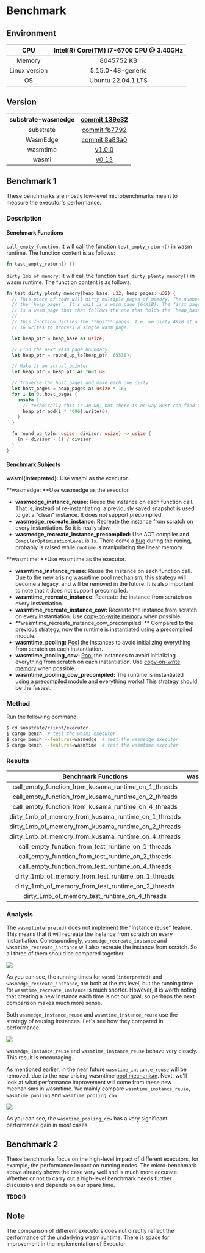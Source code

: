 # Benchmark

## Environment

|      CPU      | Intel(R) Core(TM) i7-6700 CPU @ 3.40GHz |
| :-----------: | :-------------------------------------: |
|    Memory     |               8045752 KB                |
| Linux version |            5.15.0-48-generic            |
|      OS       |           Ubuntu 22.04.1 LTS            |

## Version

| substrate-wasmedge | [commit 139e32](https://github.com/second-state/substrate-wasmedge/commit/139e32c9e7a2a8d6f71bd6a1a0577381b41148c9) |
| :----------------: | :----------------------------------------------------------: |
|     substrate      | [commit fb7792](https://github.com/paritytech/substrate/commit/fb779212ca6b59bd158d72deeab2502cb9670cca) |
|      WasmEdge      | [commit 8a83a0](https://github.com/apepkuss/WasmEdge/commit/8a83a060f244219abfa80133c2b8f1354f18cecb) |
|      wasmtime      |      [v1.0.0](https://docs.rs/wasmtime/1.0.0/wasmtime/)      |
|       wasmi        |         [v0.13](https://docs.rs/wasmi/0.13.2/wasmi/)         |

## Benchmark 1

These benchmarks are mostly low-level microbenchmarks meant to measure the executor's performance. 

### Description

#### Benchmark Functions

`call_empty_function`: It will call the function `test_empty_return()` in wasm runtime. The function content is as follows:

```rust
fn test_empty_return() {}
```

`dirty_1mb_of_memory`: It will call the function `test_dirty_plenty_memory()` in wasm runtime. The function content is as follows:

```rust
fn test_dirty_plenty_memory(heap_base: u32, heap_pages: u32) {
  // This piece of code will dirty multiple pages of memory. The number of pages is given by
  // the `heap_pages`. It's unit is a wasm page (64KiB). The first page to be cleared
  // is a wasm page that that follows the one that holds the `heap_base` address.
  //
  // This function dirties the **host** pages. I.e. we dirty 4KiB at a time and it will take
  // 16 writes to process a single wasm page.

  let heap_ptr = heap_base as usize;

  // Find the next wasm page boundary.
  let heap_ptr = round_up_to(heap_ptr, 65536);

  // Make it an actual pointer
  let heap_ptr = heap_ptr as *mut u8;

  // Traverse the host pages and make each one dirty
  let host_pages = heap_pages as usize * 16;
  for i in 0..host_pages {
    unsafe {
      // technically this is an UB, but there is no way Rust can find this out.
      heap_ptr.add(i * 4096).write(0);
    }
  }

  fn round_up_to(n: usize, divisor: usize) -> usize {
    (n + divisor - 1) / divisor
  }
}
```

#### Benchmark Subjects

**wasmi(interpreted):** Use wasmi as the executor.

**wasmedge: **Use wasmedge as the executor.

* **wasmedge_instance_reuse:** Reuse the instance on each function call. That is, instead of re-instantiating, a previously saved snapshot is used to get a "clean" instance. It does not support precompiled.
* **wasmedge_recreate_instance:** Recreate the instance from scratch on every instantiation. So it is really slow.
* **wasmedge_recreate_instance_precompiled:** Use AOT compiler and `CompilerOptimizationLevel` is `1s`. There come a [bug](https://github.com/WasmEdge/WasmEdge/issues/1818) during the runing, probably is raised while `runtime` is manipulating the linear memory.

**wasmtime: **Use wasmtime as the executor.

* **wasmtime_instance_reuse:** Reuse the instance on each function call. Due to the new arising wasmtime [pool mechanism](https://docs.rs/wasmtime/latest/wasmtime/enum.PoolingAllocationStrategy.html), this strategy will become a legacy, and will be removed in the future. It is also important to note that it does not support precompiled.
* **wasmtime_recreate_instance:** Recreate the instance from scratch on every instantiation.
* **wasmtime_recreate_instance_cow:** Recreate the instance from scratch on every instantiation. Use [copy-on-write memory](https://docs.rs/wasmtime/latest/wasmtime/struct.Config.html#method.memory_init_cow) when possible.
* **wasmtime_recreate_instance_cow_precompiled: ** Compared to the previous strategy, now the runtime is instantiated using a precompiled module.
* **wasmtime_pooling:** [Pool](https://docs.rs/wasmtime/latest/wasmtime/enum.PoolingAllocationStrategy.html) the instances to avoid initializing everything from scratch on each instantiation.
* **wasmtime_pooling_cow:** [Pool](https://docs.rs/wasmtime/latest/wasmtime/enum.PoolingAllocationStrategy.html) the instances to avoid initializing everything from scratch on each instantiation. Use [copy-on-write memory](https://docs.rs/wasmtime/latest/wasmtime/struct.Config.html#method.memory_init_cow) when possible.
* **wasmtime_pooling_cow_precompiled:** The runtime is instantiated using a precompiled module and everything works! This strategy should be the fastest.

### Method

Run the following command:

```bash
$ cd substrate/client/executor
$ cargo bench  # test the wasmi executor
$ cargo bench --features=wasmedge  # test the wasmedge executor
$ cargo bench --features=wasmtime  # test the wasmtime executor
```

### Results

|                 Benchmark Functions                  | wasmi(interpreted) | wasmedge_instance_reuse | wasmedge_recreate_instance | wasmedge_recreate_instance_precompiled | wasmtime_instance_reuse | wasmtime_recreate_instance | wasmtime_recreate_instance_cow | wasmtime_recreate_instance_cow_precompiled | wasmtime_pooling | wasmtime_pooling_cow | wasmtime_pooling_cow_precompiled |
| :--------------------------------------------------: | :----------------: | :---------------------: | :------------------------: | :------------------------------------: | :---------------------: | :------------------------: | :----------------------------: | :----------------------------------------: | :--------------: | :------------------: | :------------------------------: |
| call_empty_function_from_kusama_runtime_on_1_threads |     10.661 ms      |        184.55 µs        |         23.994 ms          |               1.6317 ms                |        183.25 µs        |         209.02 µs          |           38.706 µs            |                 38.531 µs                  |    194.15 µs     |      14.802 µs       |            14.980 µs             |
| call_empty_function_from_kusama_runtime_on_2_threads |     21.454 ms      |        193.69 µs        |         26.212 ms          |               1.9893 ms                |        186.90 µs        |         244.97 µs          |           62.732 µs            |                 61.211 µs                  |    212.72 µs     |      20.259 µs       |            19.997 µs             |
| call_empty_function_from_kusama_runtime_on_4_threads |     41.445 ms      |        197.14 µs        |         25.294 ms          |               2.5480 ms                |        196.80 µs        |         324.98 µs          |           128.85 µs            |                 125.80 µs                  |    269.83 µs     |      27.427 µs       |            27.258 µs             |
| dirty_1mb_of_memory_from_kusama_runtime_on_1_threads |     10.747 ms      |        655.75 µs        |         24.519 ms          |               2.0727 ms                |        620.81 µs        |         645.81 µs          |           477.18 µs            |                 482.10 µs                  |    641.91 µs     |      454.19 µs       |            457.17 µs             |
| dirty_1mb_of_memory_from_kusama_runtime_on_2_threads |     21.312 ms      |        670.76 µs        |         27.580 ms          |                  ///                   |        633.35 µs        |         725.63 µs          |           543.73 µs            |                 544.30 µs                  |    674.26 µs     |      470.53 µs       |            470.93 µs             |
| dirty_1mb_of_memory_from_kusama_runtime_on_4_threads |     41.481 ms      |        691.30 µs        |         26.384 ms          |                  ///                   |        674.64 µs        |         891.46 µs          |           700.29 µs            |                 704.09 µs                  |    820.19 µs     |      501.99 µs       |            503.04 µs             |
|  call_empty_function_from_test_runtime_on_1_threads  |     10.443 ms      |        18.976 µs        |         1.8213 ms          |                  ///                   |        17.836 µs        |         44.185 µs          |           34.575 µs            |                 34.276 µs                  |    28.370 µs     |      9.7489 µs       |            9.6514 µs             |
|  call_empty_function_from_test_runtime_on_2_threads  |     20.820 ms      |        21.352 µs        |         2.4384 ms          |                  ///                   |        20.319 µs        |         66.378 µs          |           57.242 µs            |                 57.053 µs                  |    35.710 µs     |      15.661 µs       |            13.721 µs             |
|  call_empty_function_from_test_runtime_on_4_threads  |     35.907 ms      |        25.193 µs        |         4.2762 ms          |                  ///                   |        22.473 µs        |         120.46 µs          |           123.41 µs            |                 119.82 µs                  |    71.655 µs     |      23.273 µs       |            22.820 µs             |
|  dirty_1mb_of_memory_from_test_runtime_on_1_threads  |     10.444 ms      |        471.67 µs        |         2.2938 ms          |                  ///                   |        453.76 µs        |         486.53 µs          |           474.43 µs            |                 477.80 µs                  |    471.22 µs     |      449.26 µs       |            449.41 µs             |
|  dirty_1mb_of_memory_from_test_runtime_on_2_threads  |     20.811 ms      |        491.52 µs        |         3.1051 ms          |                  ///                   |        465.09 µs        |         553.72 µs          |           538.78 µs            |                 537.49 µs                  |    493.52 µs     |      470.92 µs       |            464.66 µs             |
|    dirty_1mb_of_memory_test_runtime_on_4_threads     |     35.722 ms      |        509.54 µs        |         4.7584 ms          |                  ///                   |        493.00 µs        |         685.34 µs          |           686.38 µs            |                 703.88 µs                  |    616.41 µs     |      496.83 µs       |            495.73 µs             |

### Analysis

The `wasmi(interpreted)` does not implement the "Instance reuse" feature. This means that it will recreate the instance from scratch on every instantiation. Correspondingly, `wasmedge_recreate_instance` and `wasmtime_recreate_instance` will also recreate the instance from scratch. So all three of them should be compared together. 

<img src="./image/img1.png" />

As you can see, the running times for `wasmi(interpreted)` and `wasmedge_recreate_instance`, are both at the ms level, but the running time for `wasmtime_recreate_instance` is much shorter. However, it is worth noting that creating a new Instance each time is not our goal, so perhaps the next comparison makes much more sense. 

Both `wasmedge_instance_reuse` and `wasmtime_instance_reuse` use the strategy of reusing Instances. Let's see how they compared in performance.

<img src="./image/img2.png" />

 `wasmedge_instance_reuse` and `wasmtime_instance_reuse` behave very closely. This result is encouraging.

As mentioned earlier, in the near future `wasmtime_instance_reuse` will be removed, due to the new arising wasmtime [pool mechanism](https://docs.rs/wasmtime/latest/wasmtime/enum.PoolingAllocationStrategy.html). Next, we'll look at what performance improvement will come from these new mechanisms in wasmtime. We mainly compare `wasmtime_instance_reuse`, `wasmtime_pooling` and `wasmtime_pooling_cow`.

<img src="./image/img3.png" />

As you can see, the `wasmtime_pooling_cow` has a very significant performance gain in most cases.

## Benchmark 2

These benchmarks focus on the high-level impact of different executors, for example, the performance impact on running nodes. The micro-benchmark above already shows the case very well and is much more accurate. Whether or not to carry out a high-level benchmark needs further discussion and depends on our spare time.

**TDDO()**

## Note

The comparison of different executors does not directly reflect the performance of the underlying wasm runtime. There is space for improvement in the implementation of Executor.
